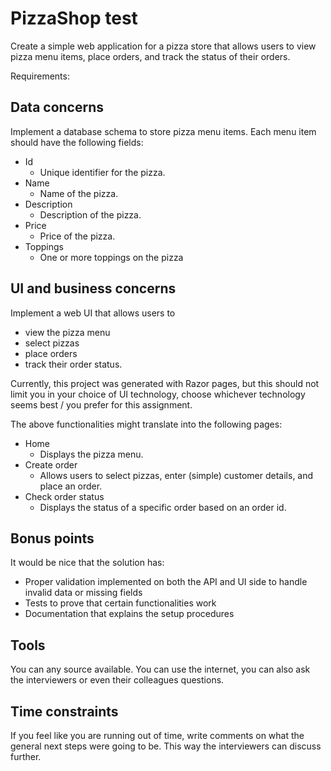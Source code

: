 # PizzaShop test

Create a simple web application for a pizza store that allows users to view pizza menu items, place orders, and track
the status of their orders.

Requirements:

## Data concerns

Implement a database schema to store pizza menu items. Each menu item should have the following fields:

- Id
    - Unique identifier for the pizza.
- Name
    - Name of the pizza.
- Description
    - Description of the pizza.
- Price
    - Price of the pizza.
- Toppings
    - One or more toppings on the pizza

## UI and business concerns

Implement a web UI that allows users to

- view the pizza menu
- select pizzas
- place orders
- track their order status.

Currently, this project was generated with Razor pages, but this should not limit you in your choice of UI technology,
choose whichever technology seems best / you prefer for this assignment.

The above functionalities might translate into the following pages:

- Home
    - Displays the pizza menu.
- Create order
    - Allows users to select pizzas, enter (simple) customer details, and place an order.
- Check order status
    - Displays the status of a specific order based on an order id.

## Bonus points

It would be nice that the solution has:

- Proper validation implemented on both the API and UI side to handle invalid data or missing fields
- Tests to prove that certain functionalities work
- Documentation that explains the setup procedures

## Tools

You can any source available. You can use the internet, you can also ask the interviewers or even their colleagues
questions.

## Time constraints

If you feel like you are running out of time, write comments on what the general next steps were going to be. This way
the interviewers can discuss further.
